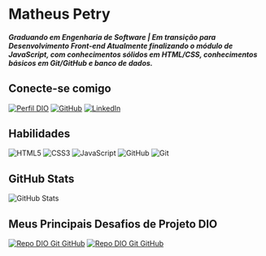 # Matheus Petry

##### Graduando em Engenharia de Software | Em transição para Desenvolvimento Front-end Atualmente finalizando o módulo de JavaScript, com conhecimentos sólidos em HTML/CSS, conhecimentos básicos em Git/GitHub e banco de dados. 

## Conecte-se comigo

[![Perfil DIO](https://img.shields.io/badge/-Meu%20Perfil%20na%20DIO-30A3DC?style=for-the-badge&color=purple)](https://web.dio.me/users/matheusfelippe15r/)
[![GitHub](https://img.shields.io/badge/-GitHub-000?style=for-the-badge&logo=github&logoColor=E94D5F)](https://github.com/MatheusFP18)
[![LinkedIn](https://img.shields.io/badge/-LinkedIn-000?style=for-the-badge&color=blue&logo=LinkedIn&logoColor=blue)](https://www.linkedin.com/in/matheus-felippe-petry-416b50230)


## Habilidades

![HTML5](https://img.shields.io/badge/-html5-000?style=for-the-badge&color=black&logo=html5)
![CSS3](https://img.shields.io/badge/-css3-000?style=for-the-badge&color=black&logo=css&)
![JavaScript](https://img.shields.io/badge/-JavaScript-000?style=for-the-badge&color=black&logo=javascript)
![GitHub](https://img.shields.io/badge/-github-000?style=for-the-badge&color=black&logo=github)
![Git](https://img.shields.io/badge/-Git-000?style=for-the-badge&color=black&logo=git)


## GitHub Stats

![GitHub Stats](https://github-readme-stats.vercel.app/api?username=MatheusFP18&theme=transparent&bg_color=000&border_color=30A3DC&show_icons=true&icon_color=30A3DC&title_color=E94D5F&text_color=FFF)

## Meus Principais Desafios de Projeto DIO

[![Repo DIO Git GitHub](https://github-readme-stats.vercel.app/api/pin/?username=MatheusFP18&repo=dio-lab-open-source&bg_color=000&border_color=30A3DC&show_icons=true&icon_color=30A3DC&title_color=E94D5F&text_color=FFF)](https://github.com/MatheusFP18/dio-lab-open-source)
[![Repo DIO Git GitHub](https://github-readme-stats.vercel.app/api/pin/?username=MatheusFP18&repo=trilha-net-fundamentos-desafio&bg_color=000&border_color=30A3DC&show_icons=true&icon_color=30A3DC&title_color=E94D5F&text_color=FFF)](https://github.com/MatheusFP18/trilha-net-fundamentos-desafio)


<!--
**MatheusFP18/MatheusFP18** is a ✨ _special_ ✨ repository because its `README.md` (this file) appears on your GitHub profile.

Here are some ideas to get you started:

- 🔭 I’m currently working on ...
- 🌱 I’m currently learning ...
- 👯 I’m looking to collaborate on ...
- 🤔 I’m looking for help with ...
- 💬 Ask me about ...
- 📫 How to reach me: ...
- 😄 Pronouns: ...
- ⚡ Fun fact: ...
-->

